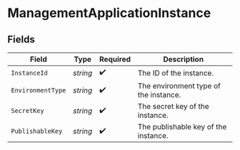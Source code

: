 # ManagementApplicationInstance


## Fields

| Field                                 | Type                                  | Required                              | Description                           |
| ------------------------------------- | ------------------------------------- | ------------------------------------- | ------------------------------------- |
| `InstanceId`                          | *string*                              | :heavy_check_mark:                    | The ID of the instance.               |
| `EnvironmentType`                     | *string*                              | :heavy_check_mark:                    | The environment type of the instance. |
| `SecretKey`                           | *string*                              | :heavy_check_mark:                    | The secret key of the instance.       |
| `PublishableKey`                      | *string*                              | :heavy_check_mark:                    | The publishable key of the instance.  |